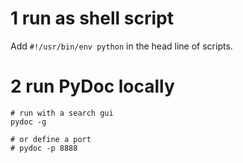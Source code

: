# 1 run as shell script
Add `#!/usr/bin/env python` in the head line of scripts.


# 2 run PyDoc locally

	# run with a search gui
	pydoc -g 
	
	# or define a port
	# pydoc -p 8888